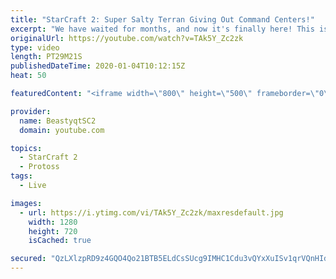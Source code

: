 ```yaml
---
title: "StarCraft 2: Super Salty Terran Giving Out Command Centers!"
excerpt: "We have waited for months, and now it's finally here! This is the VOID RAYS to GRANDMASTER series! With the new balance changes to speedy Void Rays in the latest patch, we can now begin the series right! At this point in the series, we are introducing other units into the composition to make the games"
originalUrl: https://youtube.com/watch?v=TAk5Y_Zc2zk
type: video
length: PT29M21S
publishedDateTime: 2020-01-04T10:12:15Z
heat: 50

featuredContent: "<iframe width=\"800\" height=\"500\" frameborder=\"0\" src=\"https://www.youtube.com/embed/TAk5Y_Zc2zk\" allow=\"accelerometer; autoplay; encrypted-media; gyroscope; picture-in-picture\" allowfullscreen></iframe>"

provider:
  name: BeastyqtSC2
  domain: youtube.com

topics:
  - StarCraft 2
  - Protoss
tags:
  - Live

images:
  - url: https://i.ytimg.com/vi/TAk5Y_Zc2zk/maxresdefault.jpg
    width: 1280
    height: 720
    isCached: true

secured: "QzLXlzpRD9z4GQO4Qo21BTB5ELdCsSUcg9IMHC1Cdu3vQYxXuISv1qrVQnHIdBhwT5OpuR7NwC6tUTeEqFFsqpF/l0A/UxDEx8m88/NQ9qHaCUUOmuYitBf9eJaWt1K7k3nYrfGlwUI/eT6TSHC1Pq6TOO1Akzv9NIRFhW1KyHCJcINv9+J5w79QlcgLBsGTSFOo5X20nBEV4EWELyBl+qTUksZm7t+5D3Re4q1kDxVMNe3588sM6gT4LbHFnKhHOjhXI3y2AEKD2nHDTVUumjY0TCEguSTqLM8qBjVtCvOU12z8X0JQUOIN16VGkw0R3qXz93ZTjAHWvX8mRJQE4Nnt4f3p35M+RmReFVVvxnP8sHOYYcmI6LLg4XQfc3Amzri+OE2bpZRTK5qiu83sV/xtxemAhSqtESWQAgmGtlo=;m4I9SWOibsRoeT8Ve2rrxQ=="
---
```


